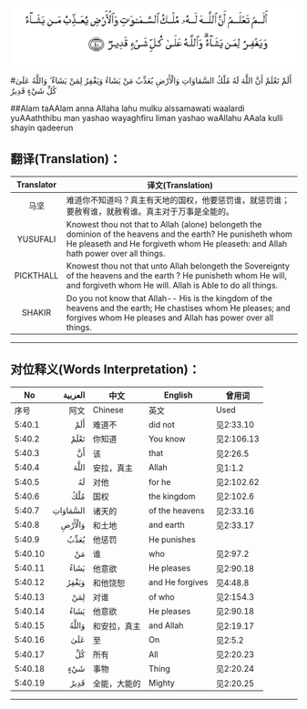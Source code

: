 ![005:040](images/005_040.gif)

#أَلَمْ تَعْلَمْ أَنَّ اللَّهَ لَهُ مُلْكُ السَّمَاوَاتِ وَالْأَرْضِ يُعَذِّبُ مَنْ يَشَاءُ وَيَغْفِرُ لِمَنْ يَشَاءُ ۗ وَاللَّهُ عَلَىٰ كُلِّ شَيْءٍ قَدِيرٌ 

##Alam taAAlam anna Allaha lahu mulku alssamawati waalardi yuAAaththibu man yashao wayaghfiru liman yashao waAllahu AAala kulli shayin qadeerun 

## 翻译(Translation)：

| Translator | 译文(Translation)                                            |
| :--------: | ------------------------------------------------------------ |
|    马坚    | 难道你不知道吗？真主有天地的国权，他要惩罚谁，就惩罚谁；要赦宥谁，就赦宥谁。真主对于万事是全能的。 |
|  YUSUFALI  | Knowest thou not that to Allah (alone) belongeth the dominion of the heavens and the earth? He punisheth whom He pleaseth and He forgiveth whom He pleaseth: and Allah hath power over all things. |
| PICKTHALL  | Knowest thou not that unto Allah belongeth the Sovereignty of the heavens and the earth ? He punisheth whom He will, and forgiveth whom He will. Allah is Able to do all things. |
|   SHAKIR   | Do you not know that Allah-- His is the kingdom of the heavens and the earth; He chastises whom He pleases; and forgives whom He pleases and Allah has power over all things. |

---

## 对位释义(Words Interpretation)：

| No   | العربية | 中文    | English | 曾用词 |
| ---- | ------: | ------- | ------- | ------ |
| 序号 |    阿文 | Chinese | 英文    | Used   |
| 5:40.1  | أَلَمْ      | 难道不       | did not         | 见2:33.10  |
| 5:40.2  | تَعْلَمْ     | 你知道       | You know        | 见2:106.13 |
| 5:40.3  | أَنَّ       | 该           | that            | 见2:26.5   |
| 5:40.4  | اللَّهَ     | 安拉，真主   | Allah           | 见1:1.2    |
| 5:40.5  | لَهُ       | 对他         | for he          | 见2:102.62 |
| 5:40.6  | مُلْكُ      | 国权         | the kingdom     | 见2:102.6  |
| 5:40.7  | السَّمَاوَاتِ | 诸天的       | of the heavens  | 见2:33.16  |
| 5:40.8  | وَالْأَرْضِ   | 和土地       | and earth       | 见2:33.17  |
| 5:40.9  | يُعَذِّبُ     | 他惩罚       | He punishes     |            |
| 5:40.10 | مَنْ       | 谁           | who             | 见2:97.2   |
| 5:40.11 | يَشَاءُ     | 他意欲       | He pleases      | 见2:90.18  |
| 5:40.12 | وَيَغْفِرُ    | 和他饶恕     | and He forgives | 见4:48.8   |
| 5:40.13 | لِمَنْ      | 对谁         | of who          | 见2:154.3  |
| 5:40.14 | يَشَاءُ     | 他意欲       | He pleases      | 见2:90.18  |
| 5:40.15 | وَاللَّهُ    | 和安拉，真主 | and Allah       | 见2:19.17  |
| 5:40.16 | عَلَىٰ      | 至           | On              | 见2:5.2    |
| 5:40.17 | كُلِّ       | 所有         | All             | 见2:20.23  |
| 5:40.18 | شَيْءٍ      | 事物         | Thing           | 见2:20.24  |
| 5:40.19 | قَدِيرٌ     | 全能，大能的 | Mighty          | 见2:20.25  |

---


